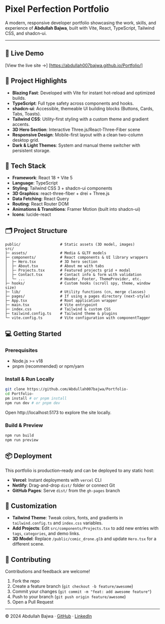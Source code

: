 # Pixel Perfection Portfolio

A modern, responsive developer portfolio showcasing the work, skills, and experience of **Abdullah Bajwa**, built with Vite, React, TypeScript, Tailwind CSS, and shadcn-ui.

---

## 🚀 Live Demo
[View the live site →] [https://abdullah007bajwa.github.io/Portfolio/]

## 🎯 Project Highlights

- **Blazing Fast**: Developed with Vite for instant hot-reload and optimized builds.
- **TypeScript**: Full type safety across components and hooks.
- **shadcn-ui**: Accessible, themeable UI building blocks (Buttons, Cards, Tabs, Toasts).
- **Tailwind CSS**: Utility-first styling with a custom theme and gradient accents.
- **3D Hero Section**: Interactive Three.js/React-Three-Fiber scene
- **Responsive Design**: Mobile-first layout with a clean two-column desktop grid.
- **Dark & Light Themes**: System and manual theme switcher with persistent storage.

## 🔧 Tech Stack

- **Framework**: React 18 + Vite 5
- **Language**: TypeScript
- **Styling**: Tailwind CSS 3 + shadcn-ui components
- **3D Graphics**: react-three-fiber + drei + Three.js
- **Data Fetching**: React Query
- **Routing**: React Router DOM
- **Animations & Transitions**: Framer Motion (built into shadcn-ui)
- **Icons**: lucide-react

## 🗂️ Project Structure

```
public/                  # Static assets (3D model, images)
src/
├─ assets/               # Media & GLTF models
├─ components/           # React components & UI library wrappers
│  ├─ Hero.tsx           # 3D hero section
│  ├─ About.tsx          # About me with tabs
│  ├─ Projects.tsx       # Featured projects grid + modal
│  ├─ Contact.tsx        # Contact info & form with validation
│  └─ ...                # Header, Footer, ThemeProvider, etc.
├─ hooks/                # Custom hooks (scroll spy, theme, window size)
├─ lib/                  # Utility functions (cn, merge classes)
├─ pages/                # If using a pages directory (next-style)
├─ App.tsx               # Root application wrapper
├─ main.tsx              # Vite entrypoint
├─ index.css             # Tailwind & custom CSS
├─ tailwind.config.ts    # Tailwind theme & plugins
└─ vite.config.ts        # Vite configuration with componentTagger
```

## 💻 Getting Started

### Prerequisites
- Node.js >= v18
- pnpm (recommended) or npm/yarn

### Install & Run Locally

```bash
git clone https://github.com/Abdullah007bajwa/Portfolio-
cd Portfolio-
pm install # or pnpm install
npm run dev # or pnpm dev
```

Open http://localhost:5173 to explore the site locally.

### Build & Preview

```bash
npm run build
npm run preview
```

## 📦 Deployment

This portfolio is production–ready and can be deployed to any static host:

- **Vercel**: Instant deployments with `vercel` CLI
- **Netlify**: Drag-and-drop `dist/` folder or connect Git
- **GitHub Pages**: Serve `dist/` from the `gh-pages` branch

## 🎨 Customization

- **Tailwind Theme**: Tweak colors, fonts, and gradients in `tailwind.config.ts` and `index.css` variables.
- **Add Projects**: Edit `src/components/Projects.tsx` to add new entries with `tags`, `categories`, and demo links.
- **3D Model**: Replace `/public/comic_drone.glb` and update `Hero.tsx` for a different scene.

## 🤝 Contributing

Contributions and feedback are welcome!

1. Fork the repo
2. Create a feature branch (`git checkout -b feature/awesome`)
3. Commit your changes (`git commit -m "feat: add awesome feature"`)
4. Push to your branch (`git push origin feature/awesome`)
5. Open a Pull Request

---

&copy; 2024 Abdullah Bajwa · [GitHub](https://github.com/Abdullah007bajwa) · [LinkedIn](https://www.linkedin.com/in/abdullah--bajwa/)
